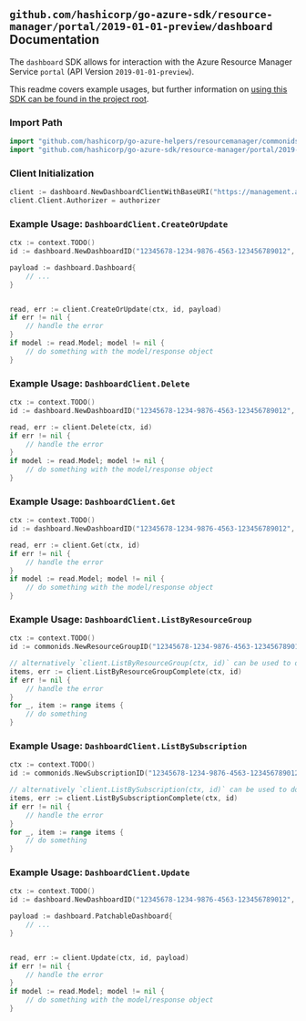 
## `github.com/hashicorp/go-azure-sdk/resource-manager/portal/2019-01-01-preview/dashboard` Documentation

The `dashboard` SDK allows for interaction with the Azure Resource Manager Service `portal` (API Version `2019-01-01-preview`).

This readme covers example usages, but further information on [using this SDK can be found in the project root](https://github.com/hashicorp/go-azure-sdk/tree/main/docs).

### Import Path

```go
import "github.com/hashicorp/go-azure-helpers/resourcemanager/commonids"
import "github.com/hashicorp/go-azure-sdk/resource-manager/portal/2019-01-01-preview/dashboard"
```


### Client Initialization

```go
client := dashboard.NewDashboardClientWithBaseURI("https://management.azure.com")
client.Client.Authorizer = authorizer
```


### Example Usage: `DashboardClient.CreateOrUpdate`

```go
ctx := context.TODO()
id := dashboard.NewDashboardID("12345678-1234-9876-4563-123456789012", "example-resource-group", "dashboardValue")

payload := dashboard.Dashboard{
	// ...
}


read, err := client.CreateOrUpdate(ctx, id, payload)
if err != nil {
	// handle the error
}
if model := read.Model; model != nil {
	// do something with the model/response object
}
```


### Example Usage: `DashboardClient.Delete`

```go
ctx := context.TODO()
id := dashboard.NewDashboardID("12345678-1234-9876-4563-123456789012", "example-resource-group", "dashboardValue")

read, err := client.Delete(ctx, id)
if err != nil {
	// handle the error
}
if model := read.Model; model != nil {
	// do something with the model/response object
}
```


### Example Usage: `DashboardClient.Get`

```go
ctx := context.TODO()
id := dashboard.NewDashboardID("12345678-1234-9876-4563-123456789012", "example-resource-group", "dashboardValue")

read, err := client.Get(ctx, id)
if err != nil {
	// handle the error
}
if model := read.Model; model != nil {
	// do something with the model/response object
}
```


### Example Usage: `DashboardClient.ListByResourceGroup`

```go
ctx := context.TODO()
id := commonids.NewResourceGroupID("12345678-1234-9876-4563-123456789012", "example-resource-group")

// alternatively `client.ListByResourceGroup(ctx, id)` can be used to do batched pagination
items, err := client.ListByResourceGroupComplete(ctx, id)
if err != nil {
	// handle the error
}
for _, item := range items {
	// do something
}
```


### Example Usage: `DashboardClient.ListBySubscription`

```go
ctx := context.TODO()
id := commonids.NewSubscriptionID("12345678-1234-9876-4563-123456789012")

// alternatively `client.ListBySubscription(ctx, id)` can be used to do batched pagination
items, err := client.ListBySubscriptionComplete(ctx, id)
if err != nil {
	// handle the error
}
for _, item := range items {
	// do something
}
```


### Example Usage: `DashboardClient.Update`

```go
ctx := context.TODO()
id := dashboard.NewDashboardID("12345678-1234-9876-4563-123456789012", "example-resource-group", "dashboardValue")

payload := dashboard.PatchableDashboard{
	// ...
}


read, err := client.Update(ctx, id, payload)
if err != nil {
	// handle the error
}
if model := read.Model; model != nil {
	// do something with the model/response object
}
```
